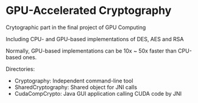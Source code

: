 # GPU-Accelerated Cryptography

Crytographic part in the final project of GPU Computing

Including CPU- and GPU-based implementations of DES, AES and RSA

Normally, GPU-based implementations can be 10x ~ 50x faster than CPU-based ones.

Directories:

- Cryptography: Independent command-line tool
- SharedCryptography: Shared object for JNI calls
- CudaCompCrypto: Java GUI application calling CUDA code by JNI
